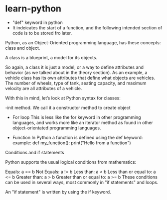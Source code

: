 # learn-python

- "def" keyword in python
- It indeicates the start of a function, and the following intended section of code is to be stored fro later.

Python, as an Object-Oriented programming language, has these concepts: class and object.

A class is a blueprint, a model for its objects.

So again, a class it is just a model, or a way to define attributes and behavior (as we talked about in the theory section). As an example, a vehicle class has its own attributes that define what objects are vehicles. The number of wheels, type of tank, seating capacity, and maximum velocity are all attributes of a vehicle.

With this in mind, let’s look at Python syntax for classes:

-init method. We call it a constructor method to create object

- For loop
  This is less like the for keyword in other programming languages, and works more like an iterator method as found in other object-orientated programming languages.

- Function
  In Python a function is defined using the def keyword:
  example:
  def my_function():
  print("Hello from a function")

Conditions and if statements

Python supports the usual logical conditions from mathematics:

Equals: a == b
Not Equals: a != b
Less than: a < b
Less than or equal to: a <= b
Greater than: a > b
Greater than or equal to: a >= b
These conditions can be used in several ways, most commonly in "if statements" and loops.

An "if statement" is written by using the if keyword.
